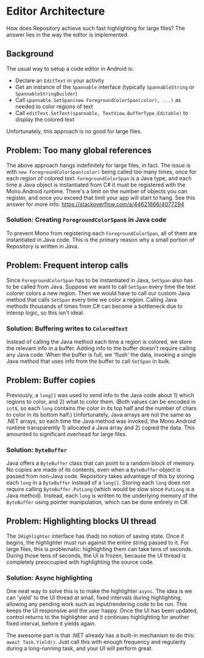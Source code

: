 # Editor Architecture

How does Repository achieve such fast highlighting for large files? The answer lies in the way the editor is implemented.

## Background

The usual way to setup a code editor in Android is:

- Declare an `EditText` in your activity
- Get an instance of the `Spannable` interface (typically `SpannableString` or `SpannableStringBuilder`)
- Call `spannable.SetSpan(new ForegroundColorSpan(color), ...)` as needed to color regions of text
- Call `editText.SetText(spannable, TextView.BufferType.Editable)` to display the colored text

Unfortunately, this approach is no good for large files.

## Problem: Too many global references

The above approach hangs indefinitely for large files, in fact. The issue is with `new ForegroundColorSpan(color)` being called too many times, once for each region of colored text. `ForegroundColorSpan` is a Java type, and each time a Java object is instantiated from C# it must be registered with the Mono.Android runtime. There's a limit on the number of objects you can register, and once you exceed that limit your app will start to hang. See this answer for more info: https://stackoverflow.com/a/44621666/4077294

### Solution: Creating `ForegroundColorSpan`s in Java code

To prevent Mono from registering each `ForegroundColorSpan`, all of them are instantiated in Java code. This is the primary reason why a small portion of Repository is written in Java.

## Problem: Frequent interop calls

Since `ForegroundColorSpan` has to be instantiated in Java, `SetSpan` also has to be called from Java. Suppose we want to call `SetSpan` every time the text colorer colors a new region. Then we would have to call our custom Java method that calls `SetSpan` every time we color a region. Calling Java methods thousands of times from C# can become a bottleneck due to interop logic, so this isn't ideal.

### Solution: Buffering writes to `ColoredText`

Instead of calling the Java method each time a region is colored, we store the relevant info in a buffer. Adding info to the buffer doesn't require calling any Java code. When the buffer is full, we 'flush' the data, invoking a single Java method that uses info from the buffer to call `SetSpan` in bulk.

## Problem: Buffer copies

Previously, a `long[]` was used to send info to the Java code about 1) which regions to color, and 2) what to color them. (Both values can be encoded in `int`s, so each `long` contains the color in its top half and the number of chars to color in its bottom half.) Unfortunately, Java arrays are not the same as .NET arrays, so each time the Java method was invoked, the Mono.Android runtime transparently 1) allocated a Java array and 2) copied the data. This amounted to significant overhead for large files.

### Solution: `ByteBuffer`

Java offers a `ByteBuffer` class that can point to a random block of memory. No copies are made of its contents, even when a `ByteBuffer` object is passed from non-Java code. Repository takes advantage of this by storing each `long` in a `ByteBuffer` instead of a `long[]`. Storing each `long` does not require calling `ByteBuffer.PutLong` (which would be slow since `PutLong` is a Java method). Instead, each `long` is written to the underlying memory of the `ByteBuffer` using pointer manipulation, which can be done entirely in C#.

## Problem: Highlighting blocks UI thread

The `IHighlighter` interface has (had) no notion of saving state. Once it begins, the highlighter must run against the entire string passed to it. For large files, this is problematic: highlighting them can take tens of seconds. During those tens of seconds, the UI is frozen, because the UI thread is completely preoccupied with highlighting the source code.

### Solution: Async highlighting

One neat way to solve this is to make the highlighter `async`. The idea is we can 'yield' to the UI thread at small, fixed intervals during highlighting, allowing any pending work such as input/rendering code to be run. This keeps the UI responsive and the user happy. Once the UI has been updated, control returns to the highlighter and it continues highlighting for another fixed interval, before it yields again.

The awesome part is that .NET already has a built-in mechanism to do this: `await Task.Yield()`. Just call this with enough frequency and regularity during a long-running task, and your UI will perform great.
